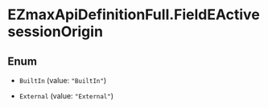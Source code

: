 # EZmaxApiDefinitionFull.FieldEActivesessionOrigin

## Enum


* `BuiltIn` (value: `"BuiltIn"`)

* `External` (value: `"External"`)


